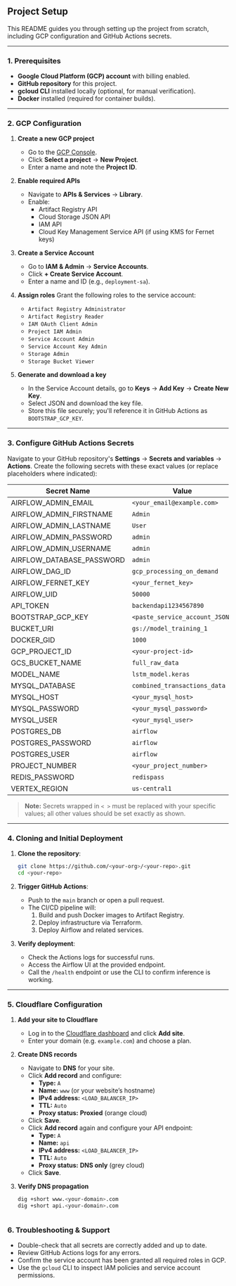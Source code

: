## Project Setup

This README guides you through setting up the project from scratch, including GCP configuration and GitHub Actions secrets.

---

### 1. Prerequisites

- **Google Cloud Platform (GCP) account** with billing enabled.
- **GitHub repository** for this project.
- **gcloud CLI** installed locally (optional, for manual verification).
- **Docker** installed (required for container builds).

---

### 2. GCP Configuration

1. **Create a new GCP project**
   - Go to the [GCP Console](https://console.cloud.google.com/).
   - Click **Select a project** → **New Project**.
   - Enter a name and note the **Project ID**.

2. **Enable required APIs**
   - Navigate to **APIs & Services** → **Library**.
   - Enable:
     - Artifact Registry API
     - Cloud Storage JSON API
     - IAM API
     - Cloud Key Management Service API (if using KMS for Fernet keys)

3. **Create a Service Account**
   - Go to **IAM & Admin** → **Service Accounts**.
   - Click **+ Create Service Account**.
   - Enter a name and ID (e.g., `deployment-sa`).

4. **Assign roles**
   Grant the following roles to the service account:
   - `Artifact Registry Administrator`
   - `Artifact Registry Reader`
   - `IAM OAuth Client Admin`
   - `Project IAM Admin`
   - `Service Account Admin`
   - `Service Account Key Admin`
   - `Storage Admin`
   - `Storage Bucket Viewer`

5. **Generate and download a key**
   - In the Service Account details, go to **Keys** → **Add Key** → **Create New Key**.
   - Select JSON and download the key file.
   - Store this file securely; you'll reference it in GitHub Actions as `BOOTSTRAP_GCP_KEY`.

---

### 3. Configure GitHub Actions Secrets

Navigate to your GitHub repository's **Settings** → **Secrets and variables** → **Actions**. Create the following secrets with these exact values (or replace placeholders where indicated):

| Secret Name               | Value                                    |
|---------------------------|------------------------------------------|
| AIRFLOW_ADMIN_EMAIL       | `<your_email@example.com>`               |
| AIRFLOW_ADMIN_FIRSTNAME   | `Admin`                                  |
| AIRFLOW_ADMIN_LASTNAME    | `User`                                   |
| AIRFLOW_ADMIN_PASSWORD    | `admin`                                  |
| AIRFLOW_ADMIN_USERNAME    | `admin`                                  |
| AIRFLOW_DATABASE_PASSWORD | `admin`                                  |
| AIRFLOW_DAG_ID            | `gcp_processing_on_demand`               |
| AIRFLOW_FERNET_KEY        | `<your_fernet_key>`                      |
| AIRFLOW_UID               | `50000`                                  |
| API_TOKEN                 | `backendapi1234567890`                   |
| BOOTSTRAP_GCP_KEY         | `<paste_service_account_JSON>`           |
| BUCKET_URI                | `gs://model_training_1`                  |
| DOCKER_GID                | `1000`                                   |
| GCP_PROJECT_ID            | `<your-project-id>`                      |
| GCS_BUCKET_NAME           | `full_raw_data`                          |
| MODEL_NAME                | `lstm_model.keras`                       |
| MYSQL_DATABASE            | `combined_transactions_data`             |
| MYSQL_HOST                | `<your_mysql_host>`                      |
| MYSQL_PASSWORD            | `<your_mysql_password>`                  |
| MYSQL_USER                | `<your_mysql_user>`                      |
| POSTGRES_DB               | `airflow`                                |
| POSTGRES_PASSWORD         | `airflow`                                |
| POSTGRES_USER             | `airflow`                                |
| PROJECT_NUMBER            | `<your_project_number>`                  |
| REDIS_PASSWORD            | `redispass`                              |
| VERTEX_REGION             | `us-central1`                            |

> **Note:** Secrets wrapped in `< >` must be replaced with your specific values; all other values should be set exactly as shown.

---

### 4. Cloning and Initial Deployment

1. **Clone the repository**:
   ```bash
   git clone https://github.com/<your-org>/<your-repo>.git
   cd <your-repo>
   ```

2. **Trigger GitHub Actions**:
   - Push to the `main` branch or open a pull request.
   - The CI/CD pipeline will:
     1. Build and push Docker images to Artifact Registry.
     2. Deploy infrastructure via Terraform.
     3. Deploy Airflow and related services.

3. **Verify deployment**:
   - Check the Actions logs for successful runs.
   - Access the Airflow UI at the provided endpoint.
   - Call the `/health` endpoint or use the CLI to confirm inference is working.

---

### 5. Cloudflare Configuration

1. **Add your site to Cloudflare**  
   - Log in to the [Cloudflare dashboard](https://dash.cloudflare.com/) and click **Add site**.  
   - Enter your domain (e.g. `example.com`) and choose a plan.

2. **Create DNS records**  
   - Navigate to **DNS** for your site.  
   - Click **Add record** and configure:  
     - **Type:** `A`  
     - **Name:** `www` (or your website’s hostname)  
     - **IPv4 address:** `<LOAD_BALANCER_IP>`  
     - **TTL:** `Auto`  
     - **Proxy status:** **Proxied** (orange cloud)  
   - Click **Save**.  
   - Click **Add record** again and configure your API endpoint:  
     - **Type:** `A`  
     - **Name:** `api`  
     - **IPv4 address:** `<LOAD_BALANCER_IP>`  
     - **TTL:** `Auto`  
     - **Proxy status:** **DNS only** (grey cloud)  
   - Click **Save**.

3. **Verify DNS propagation**  
   ```bash
   dig +short www.<your-domain>.com
   dig +short api.<your-domain>.com



### 6. Troubleshooting & Support

- Double-check that all secrets are correctly added and up to date.
- Review GitHub Actions logs for any errors.
- Confirm the service account has been granted all required roles in GCP.
- Use the `gcloud` CLI to inspect IAM policies and service account permissions.


